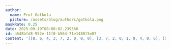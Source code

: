 ```yaml
---
author:
  name: Prof Gotkola
  picture: /assets/blog/authors/gotkola.png
maskRate: 0.25
date: 2025-09-19T08:00:02.239366
id: a548bfd8-952e-11f0-b564-71e1480f5e87
content: '[[8, 6, 4, 3, 7, 2, 0, 0, 0], [3, 7, 2, 0, 1, 0, 4, 0, 6], [5, 9, 1, 8, 6, 0, 7, 3, 2], [4, 3, 9, 7, 2, 1, 0, 6, 5], [0, 1, 6, 4, 5, 0, 3, 9, 7], [7, 8, 5, 0, 9, 0, 0, 2, 0], [9, 2, 0, 1, 8, 5, 6, 4, 0], [0, 4, 0, 9, 0, 7, 2, 0, 1], [1, 5, 3, 2, 4, 6, 9, 7, 8]]'
---
```

